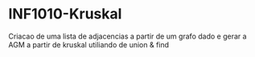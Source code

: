 # INF1010-Kruskal

Criacao de uma lista de adjacencias a partir de um grafo dado e gerar a AGM a partir de kruskal utiliando de union & find
